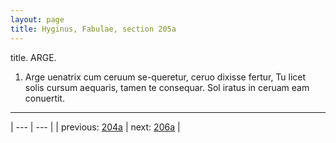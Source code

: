 ```yaml
---
layout: page
title: Hyginus, Fabulae, section 205a
---
```


title. ARGE.



1. Arge uenatrix cum ceruum se-queretur, ceruo dixisse fertur, Tu licet solis cursum aequaris, tamen te consequar. Sol iratus in ceruam eam conuertit.



---

| --- | --- |
| previous: [204a](../204a/) | next: [206a](../206a/) |